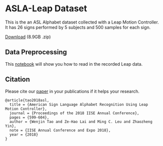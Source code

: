 # ASLA-Leap Dataset

This is the an ASL Alphabet dataset collected with a Leap Motion Controller. It has 26 signs performed by 5 subjects and 500 samples for each sign.

[Download](https://drive.google.com/file/d/1KwUmCafwUIcE1t9I8eNXU1rFldr8Rxfz/view?usp=sharing) (8.9GB .zip)

## Data Preprocessing

This [notebook](data_prep.ipynb) will show you how to read in the recorded Leap data.

## Citation

Please cite our [paper](http://amz.xcdsystem.com/C5AB9227-CA78-AE70-2946FDB80F96639A_abstract_File8390/FinalPaper_1720_0306092921.pdf) in your publications if it helps your research.

```
@article{tao2018asl,
  title = {American Sign Language Alphabet Recognition Using Leap Motion Controller},
  journal = {Proceedings of the 2018 IISE Annual Conference},
  pages = {599-604},
  author = {Wenjin Tao and Ze-Hao Lai and Ming C. Leu and Zhaozheng Yin},
  note = {IISE Annual Conference and Expo 2018},  
  year = {2018}
}
```